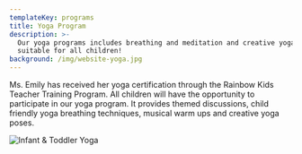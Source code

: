 ```yaml
---
templateKey: programs
title: Yoga Program
description: >-
  Our yoga programs includes breathing and meditation and creative yoga games
  suitable for all children!
background: /img/website-yoga.jpg
---
```

Ms. Emily has received her yoga certification through the Rainbow Kids Teacher Training Program. All children will have the opportunity to participate in our yoga program. It provides themed discussions, child friendly yoga breathing techniques, musical warm ups and creative yoga poses.

![](/img/img_2262.jpg "Infant & Toddler Yoga")
